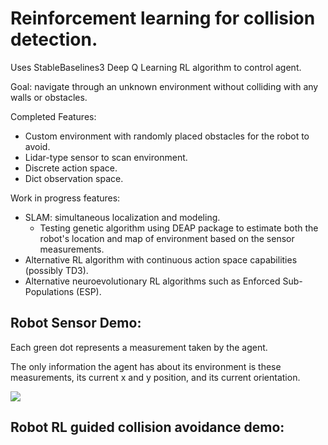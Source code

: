 # Reinforcement learning for collision detection. 
Uses StableBaselines3 Deep Q Learning RL algorithm to control agent.

Goal: navigate through an unknown environment without colliding with any walls or obstacles.

Completed Features:
- Custom environment with randomly placed obstacles for the robot to avoid.
- Lidar-type sensor to scan environment.
- Discrete action space.
- Dict observation space.

Work in progress features:
- SLAM: simultaneous localization and modeling.
  - Testing genetic algorithm using DEAP package to estimate both the robot's location and map of environment based on the sensor measurements.
- Alternative RL algorithm with continuous action space capabilities (possibly TD3).
- Alternative neuroevolutionary RL algorithms such as Enforced Sub-Populations (ESP).

## Robot Sensor Demo:
Each green dot represents a measurement taken by the agent.

The only information the agent has about its environment is these measurements, its current x and y position, and its current orientation.

![](https://github.com/samuelhavelka/rl_collision_detection/blob/main/sensor_animation.gif)

## Robot RL guided collision avoidance demo:
